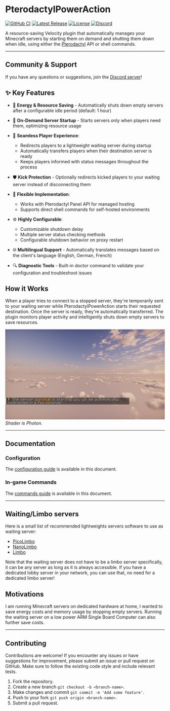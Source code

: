# PterodactylPowerAction

[![GitHub CI](https://img.shields.io/github/actions/workflow/status/Pickaria/PterodactylPowerAction/.github%2Fworkflows%2Fpush.yml?branch=master)](https://github.com/Pickaria/PterodactylPowerAction/actions)
[![Latest Release](https://img.shields.io/github/v/release/Pickaria/PterodactylPowerAction)](https://github.com/Pickaria/PterodactylPowerAction/releases)
[![License](https://img.shields.io/github/license/Pickaria/PterodactylPowerAction)](LICENSE)
[![Discord](https://img.shields.io/discord/1373364651118694585)](https://discord.gg/M2a9dxJPRy)

A resource-saving Velocity plugin that automatically manages your Minecraft servers by starting them on demand and
shutting them down when idle, using either the [Pterodactyl](https://pterodactyl.io/) API or shell commands.

---

## Community & Support

If you have any questions or suggestions, join the [Discord server](https://discord.gg/M2a9dxJPRy)!

## ✨ Key Features

- 🔌 **Energy & Resource Saving** - Automatically shuts down empty servers after a configurable idle period (default: 1
  hour)

- 🚀 **On-Demand Server Startup** - Starts servers only when players need them, optimizing resource usage

- 🔄 **Seamless Player Experience**:
    - Redirects players to a lightweight waiting server during startup
    - Automatically transfers players when their destination server is ready
    - Keeps players informed with status messages throughout the process

- 🛡️ **Kick Protection** - Optionally redirects kicked players to your waiting server instead of disconnecting them

- 🧰 **Flexible Implementation**:
    - Works with Pterodactyl Panel API for managed hosting
    - Supports direct shell commands for self-hosted environments

- ⚙️ **Highly Configurable**:
    - Customizable shutdown delay
    - Multiple server status checking methods
    - Configurable shutdown behavior on proxy restart

- 🌐 **Multilingual Support** - Automatically translates messages based on the client's language (English, German,
  French)

- 🔍 **Diagnostic Tools** - Built-in doctor command to validate your configuration and troubleshoot issues

## How it Works

When a player tries to connect to a stopped server, they're temporarily sent to your waiting server while
PterodactylPowerAction starts their requested destination. Once the server is ready, they're automatically transferred.
The plugin monitors player activity and intelligently shuts down empty servers to save resources.

![server-is-starting.png](docs/assets/server-is-starting.png)  
_Shader is Photon._

---

## Documentation

### Configuration

The [configuration guide](docs/configuration.md) is available in this document.

### In-game Commands

The [commands guide](docs/commands.md) is available in this document.

---

## Waiting/Limbo servers

Here is a small list of recommended lightweights servers software to use as waiting server:

- [PicoLimbo](https://github.com/Pickaria/PterodactylPowerAction)
- [NanoLimbo](https://www.spigotmc.org/resources/86198/)
- [Limbo](https://www.spigotmc.org/resources/82468/)

Note that the waiting server does not have to be a limbo server specifically, it can be any server as long as it is
always accessible. If you have a dedicated lobby server in your network, you can use that, no need for a dedicated limbo
server!

## Motivations

I am running Minecraft servers on dedicated hardware at home, I wanted to save energy costs and memory usage by stopping
empty servers. Running the waiting server on a low power ARM Single Board Computer can also further save costs.

---

## Contributing

Contributions are welcome! If you encounter any issues or have suggestions for improvement, please submit an issue or
pull request on GitHub. Make sure to follow the existing code style and include relevant tests.

1. Fork the repository.
2. Create a new branch `git checkout -b <branch-name>`.
3. Make changes and commit `git commit -m 'Add some feature'`.
4. Push to your fork `git push origin <branch-name>`.
5. Submit a pull request.
